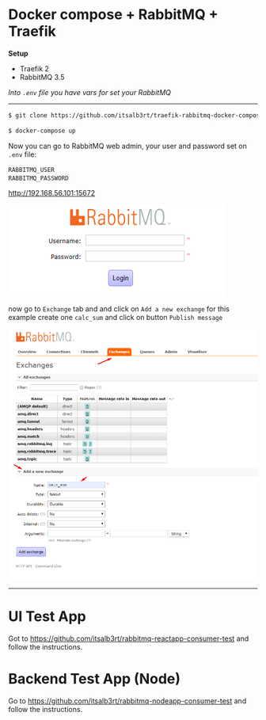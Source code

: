 # Docker compose + RabbitMQ + Traefik

**Setup**
- Traefik 2
- RabbitMQ 3.5

*Into `.env` file you have vars for set your RabbitMQ*

---

```bash
$ git clone https://github.com/itsalb3rt/traefik-rabbitmq-docker-compose
```

```bash
$ docker-compose up
```

Now you can go to RabbitMQ web admin, your user and password set on `.env` file:

```bash
RABBITMQ_USER
RABBITMQ_PASSWORD
```
http://192.168.56.101:15672

![](./docs/rabbitmq-login.png)


now go to `Exchange` tab and and click on `Add a new exchange` for this example create one `calc_sum` and click on button `Publish message`

![](./docs/create-exchange.png)

---

# UI Test App

Got to https://github.com/itsalb3rt/rabbitmq-reactapp-consumer-test and follow the instructions.

# Backend Test App (Node)

Go to https://github.com/itsalb3rt/rabbitmq-nodeapp-consumer-test and follow the instructions.
